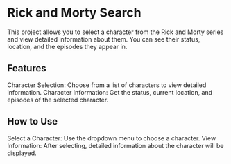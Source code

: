 # Rick and Morty Search

This project allows you to select a character from the Rick and Morty series and view detailed information about them. You can see their status, location, and the episodes they appear in.

## Features
Character Selection: Choose from a list of characters to view detailed information.
Character Information: Get the status, current location, and episodes of the selected character.
## How to Use
Select a Character: Use the dropdown menu to choose a character.
View Information: After selecting, detailed information about the character will be displayed.
